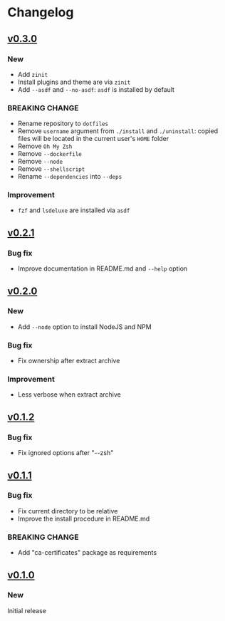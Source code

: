 <!-- markdownlint-configure-file
{
  "MD024": {
    "allow_different_nesting": true
  }
}
-->

# Changelog

## [v0.3.0](https://github.com/aifrak/dotfiles/releases/tag/v0.3.0)

### New

- Add `zinit`
- Install plugins and theme are via `zinit`
- Add `--asdf` and `--no-asdf`: `asdf` is installed by default

### BREAKING CHANGE

- Rename repository to `dotfiles`
- Remove `username` argument from `./install` and `./uninstall`: copied files
  will be located in the current user's `HOME` folder
- Remove `Oh My Zsh`
- Remove `--dockerfile`
- Remove `--node`
- Remove `--shellscript`
- Rename `--dependencies` into `--deps`

### Improvement

- `fzf` and `lsdeluxe` are installed via `asdf`

## [v0.2.1](https://github.com/aifrak/dotfiles/releases/tag/v0.2.1)

### Bug fix

- Improve documentation in README.md and `--help` option

## [v0.2.0](https://github.com/aifrak/dotfiles/releases/tag/v0.2.0)

### New

- Add `--node` option to install NodeJS and NPM

### Bug fix

- Fix ownership after extract archive

### Improvement

- Less verbose when extract archive

## [v0.1.2](https://github.com/aifrak/dotfiles/releases/tag/v0.1.2)

### Bug fix

- Fix ignored options after "--zsh"

## [v0.1.1](https://github.com/aifrak/dotfiles/releases/tag/v0.1.1)

### Bug fix

- Fix current directory to be relative
- Improve the install procedure in README.md

### BREAKING CHANGE

- Add "ca-certificates" package as requirements

## [v0.1.0](https://github.com/aifrak/dotfiles/releases/tag/v0.1.0)

### New

Initial release

